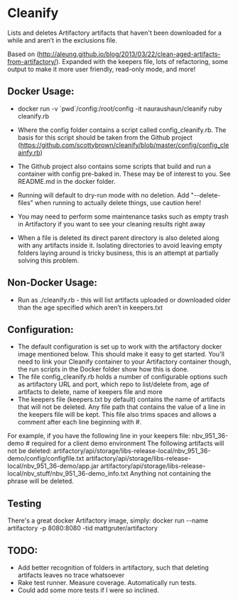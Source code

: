 # Cleanify 

Lists and deletes Artifactory artifacts that haven't been downloaded for a while and aren’t in the exclusions file.

Based on (http://aleung.github.io/blog/2013/03/22/clean-aged-artifacts-from-artifactory/). Expanded with the keepers file, lots of refactoring, some output to make it more user friendly, read-only mode, and more!

## Docker Usage:
* docker run -v \`pwd\`/config:/root/config -it nauraushaun/cleanify ruby cleanify.rb
* Where the config folder contains a script called config_cleanify.rb. The basis for this script should be taken from the Github project (https://github.com/scottybrown/cleanify/blob/master/config/config_cleainfy.rb)
* The Github project also contains some scripts that build and run a container with config pre-baked in. These may be of interest to you. See README.md in the docker folder.

* Running will default to dry-run mode with no deletion. Add "--delete-files" when running to actually delete things, use caution here!
* You may need to perform some maintenance tasks such as empty trash in Artifactory if you want to see your cleaning results right away
* When a file is deleted its direct parent directory is also deleted along with any artifacts inside it. Isolating directories to avoid leaving empty folders laying around is tricky business, this is an attempt at partially solving this problem. 

## Non-Docker Usage:
* Run as ./cleanify.rb - this will list artifacts uploaded or downloaded older than the age specified which aren’t in keepers.txt

## Configuration:
* The default configuration is set up to work with the artifactory docker image mentioned below. This should make it easy to get started. You'll need to link your Cleanify container to your Artifactory container though, the run scripts in the Docker folder show how this is done.
* The file config_cleanify.rb holds a number of configurable options such as artifactory URL and port, which repo to list/delete from, age of artifacts to delete, name of keepers file and more
* The keepers file (keepers.txt by default) contains the name of artifacts that will not be deleted. Any file path that contains the value of a line in the keepers file will be kept. This file also trims spaces and allows a comment after each line beginning with #.

For example, if you have the following line in your keepers file:
nbv_951_36-demo # required for a client demo environment
The following artifacts will not be deleted:
artifactory/api/storage/libs-release-local/nbv_951_36-demo/config/configfile.txt
artifactory/api/storage/libs-release-local/nbv_951_36-demo/app.jar
artifactory/api/storage/libs-release-local/nbv_stuff/nbv_951_36-demo_info.txt
Anything not containing the phrase will be deleted.

## Testing
There's a great docker Artifactory image, simply:
docker run --name artifactory -p 8080:8080 -tid mattgruter/artifactory

## TODO:
* Add better recognition of folders in artifactory, such that deleting artifacts leaves no trace whatsoever
* Rake test runner. Measure coverage. Automatically run tests.
* Could add some more tests if I were so inclined.
